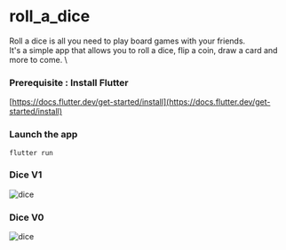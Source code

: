 # roll_a_dice

Roll a dice is all you need to play board games with your friends. \
It's a simple app that allows you to roll a dice, flip a coin, draw a card and more to come. \

### Prerequisite : Install Flutter

[https://docs.flutter.dev/get-started/install](https://docs.flutter.dev/get-started/install)

### Launch the app

```flutter run```
### Dice V1
![dice](screenshots/Dice_v1.gif)

### Dice V0

![dice](screenshots/Dice_v0.gif)
